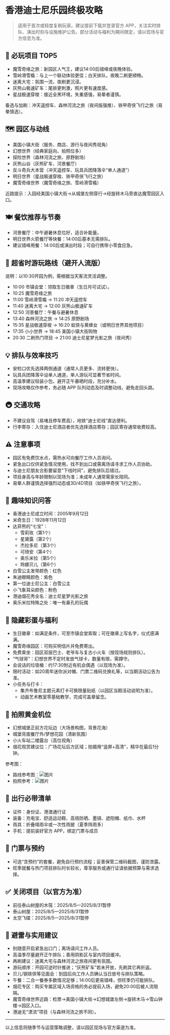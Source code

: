 # 香港迪士尼乐园终极攻略

> 适用于首次或轻度复刷玩家。建议提前下载并登录官方 APP，关注实时排队、演出时刻与设施维护公告。部分活动与福利为期间限定，请以现场与官方信息为准。

## 🌟 必玩项目 TOP5
- 魔雪奇缘之旅：新园区人气王，建议14:00后错峰或夜晚体验。
- 雪岭滑雪橇：与上一个联动体验更佳；白天排队，夜晚二刷更顺畅。
- 迷离大宅：氛围一流，夜刷更沉浸。
- 灰熊山极速矿车：尾排更刺激，照片更有速度感。
- 星战极速穿梭：接近全黑环境，失重感强，易晕者谨慎。

备选与加刷：冲天遥控车、森林河流之旅（夜间版强推）、铁甲奇侠飞行之旅（易晕慎选）。

## 🗺️ 园区与动线
- 美国小镇大街（服务、商店、游行与夜间秀视角）
- 幻想世界（经典家庭向、拍照位多）
- 探险世界（森林河流之旅、原野剧场）
- 灰熊山谷（灰熊矿车、河景餐厅）
- 反斗奇兵大本营（冲天遥控车、玩具兵团降落伞“单人通道”）
- 明日世界（星战极速穿梭、铁甲奇侠飞行之旅）
- 魔雪奇缘世界（魔雪奇缘之旅、雪岭滑雪橇）

近路提示：入园经美国小镇大街→从城堡左侧穿行→经旋转木马旁直达魔雪园区入口。

## 🍽️ 餐饮推荐与节奏
- 河景餐厅：中午避暑休息位好，适合补能量。
- 明日世界火箭餐厅等快餐：14:00后基本无需排队。
- 建议错峰用餐：14:00后或演出时段；可自行携带小零食应急。

## 📅 超省时游玩路线（避开人流版）
说明：以10:30开园为例，需根据当天客流灵活调整。

- 10:00 市镇会堂：领取生日徽章（生日月可试试）。
- 10:25 魔雪奇缘之旅
- 11:00 雪岭滑雪橇 → 11:20 冲天遥控车
- 11:40 迷离大宅 → 12:00 灰熊山极速矿车
- 12:50 河景餐厅：午餐与避暑休息
- 13:40 森林河流之旅 → 14:25 原野剧场
- 15:35 星战极速穿梭 → 16:20 蚁侠与黄蜂女（或明日世界其他项目）
- 17:35 小小世界 → 18:45 美国小镇大街购物
- 20:30 二刷热门项目 → 21:00 迪士尼星梦光影之旅（夜间秀）

## 💡 排队与效率技巧
- 安检口优先选择两侧通道（通常人员更多、流转更快）。
- 玩具兵团降落伞设单人通道，单人游玩可显著节省时间。
- 高温季建议轻装小包，避开正午暴晒时段，充分补水。
- 现场攻略仅作参考，务必随 APP 队列动态及时调整动线，避免走回头路。

## 🚇 交通攻略
- 不建议自驾（易堵且停车费高），地铁“迪士尼线”直达便利。
- 行李寄存：入住迪士尼酒店者优先选择酒店寄存；园区寄存通常收费较高。

## ⚠️ 注意事项
- 园区有免费饮水点，需热水可向餐厅工作人员询问。
- 紧急出口仅供紧急情况使用，找不到出口或需离场请寻求工作人员协助。
- 与迪士尼朋友合影要留意“下线时间”，避免排队后错过。
- 项目身高与年龄限制以现场为准；未成年人通常需家长陪同。
- 易晕人群谨慎选择强烈动态或3D/4D项目（如铁甲奇侠飞行之旅）。

## 🎡 趣味知识问答
- 香港迪士尼成立时间：2005年9月12日
- 米奇生日：1928年11月12日
- 达菲熊的“七宝”：
  - 雪莉玫（第1个）
  - 星黛露（第2个）
  - 杰拉多尼（第3个）
  - 可琦安（第4个）
  - 奥乐米拉（第5个）
  - 玲娜贝儿（第6个）
- 白雪公主发带颜色：红色
- 朱迪眼睛颜色：紫色
- 第一位迪士尼公主：白雪公主
- 小飞象耳朵颜色：粉色
- 港迪烟花秀全名：迪士尼星梦光影之旅
- 奥乐米拉特殊之处：唯一有鼻孔的玩偶

## 🌈 隐藏彩蛋与福利
- 生日徽章：如满足条件，可至市镇会堂索取；可在徽章上写名字，仪式感满满。
- 魔雪奇缘园区：可购买明信片并免费寄出。
- 免费乘坐：园区双层巴士、老爷车与复古小火车（按现场规则排队）。
- “气球哥”：幻想世界不定时发放气球卡，数量有限，需蹲守。
- 会说话的垃圾桶：约17:30附近有机会偶遇（以现场为准）。
- 限时活动：如20周年迷你派对帽、门票二维码兑换礼等，以当期活动公告为准。
- 小任务与打卡：
  - 集齐布鲁尼主题元素打卡可换限量贴纸（以园区当期活动说明为准）。
  - 动画艺术教室零基础教学，完成可盖章留念。

## 📸 拍照黄金机位
- 幻想城堡正前方花坛边（大场景构图，背景花海）
- 城堡背面餐厅外/梦想花园（清新氛围）
- 小火车站二楼露台（高位视角）
- 烟花观赏建议位：广场花坛后方区域；拍摄用“竖屏+高清”，精华在最后1分钟。

参考图：
- 路线参考图：![图片](./hongkong_disney_guide-幕布图片-467743-185254.jpg)
- 拍照参考：![图片](./hongkong_disney_guide-幕布图片-314579-16333.jpg)

## 🎒 出行必带清单
- 证件：身份证、港澳通行证
- 装备：充电宝、舒适运动鞋、高倍防晒、墨镜、遮阳帽、纸巾、水杯
- 雨具：折叠晴雨伞或一次性雨披（夏季阵雨多）
- 手机：提前装好官方 APP，绑定门票与成员

## 🎫 门票与预约
- 可选“含预约”的套餐，避免自行预约流程；妥善保管二维码截图，谨防泄露。
- 旺季就餐与热门项目排队时长较长，尊享服务或通行证请依据预算与需求选择。

## ✅ 关闭项目（以官方为准）
- 前往泰山树屋的木筏：2025/8/5—2025/8/31暂停
- 泰山树屋：2025/8/5—2025/8/31暂停
- 太空飞碟：2025/8/5—2025/8/31暂停

## 🚫 避雷与实用建议
- 别随意开启紧急出口门；离场请问工作人员。
- 高温季尽量避开正午排队；善用阴影区与室内项目缓冲。
- 再刷建议：迷离大宅与森林河流之旅夜间更有氛围。
- 游玩顺序：开园可逆时针推进；“灰熊矿车”若未开放，先刷其它再折返。
- 贝儿/钢铁侠等见面会：到园后向工作人员确认当日放号与排队策略。
- 午餐：二合一餐券多数情况足够；14:00后更易错峰，但旺季仍可能排队。
- 烟花专区：购买专属区域入场资格的务必提前入场，避免20:00后被人流阻隔。
- 魔雪奇缘世界近路：检票→美国小镇大街→幻想城堡左侧→旋转木马→雪山钟楼→园区入口。
- 港迪无“漂流”项目（与森林河流之旅不同）。

---
以上信息将随季节与运营策略调整，请以园区现场与官方渠道为准。